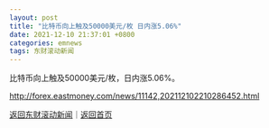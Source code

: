 ```yaml
---
layout: post
title: "比特币向上触及50000美元/枚 日内涨5.06%"
date: 2021-12-10 21:37:01 +0800
categories: emnews
tags: 东财滚动新闻
---
```


比特币向上触及50000美元/枚，日内涨5.06%。

<http://forex.eastmoney.com/news/11142,202112102210286452.html>

[返回东财滚动新闻](//finews.withounder.com/emnews/)｜[返回首页](//finews.withounder.com/)